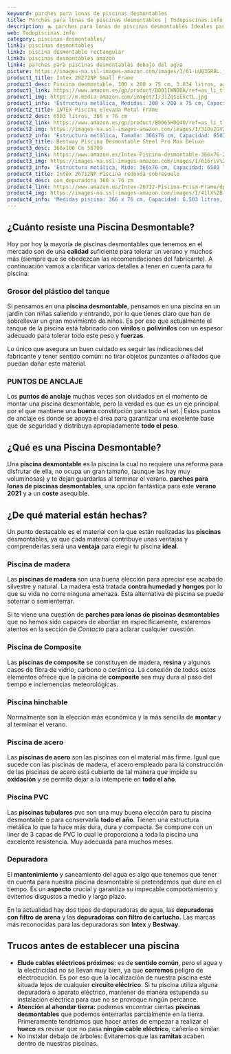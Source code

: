 ```yaml
---
keyword: parches para lonas de piscinas desmontables
title: Parches para lonas de piscinas desmontables | Todopiscinas.info
description: 🏊 parches para lonas de piscinas desmontables Ideales para este verano 2021. Aquí puedes comprar parches para lonas de piscinas desmontables y comparar con otras similares. No dejes escapar parches para lonas de piscinas desmontables a un precio realmente tentador.
web: Todopiscinas.info
category: piscinas-desmontables/
link1: piscinas desmontables
link2: piscina desmontable rectangular
link3: piscinas desmontables amazon
link4: parches para piscinas desmontables debajo del agua
picture: https://images-na.ssl-images-amazon.com/images/I/61-uUQ3GR8L.jpg
product1_title: Intex 28272NP Small Frame
product1_desc: Piscina desmontable, 300 x 200 x 75 cm, 3.834 litros, azul
product1_link: https://www.amazon.es/gp/product/B001IWNDDA/ref=as_li_tl?ie=UTF8&camp=3638&creative=24630&creativeASIN=B001IWNDDA&linkCode=as2&tag=todopiscinas0e-21&linkId=25b9d647487c889cb6ef56ed63f50ca1
product1_img: https://m.media-amazon.com/images/I/31ZqsiEkctL.jpg
product1_info: 'Estructura metálica, Medidas: 300 x 200 x 75 cm, Capacidad: 3.834 litros, Para 6 personas (+ 6 años), Fácil montaje, Forma rectangular'
product2_title: INTEX Piscina elevada Metal Frame
product2_desc: 6503 litros, 366 x 76 cm
product2_link: https://www.amazon.es/gp/product/B0065HDQ4O/ref=as_li_tl?ie=UTF8&camp=3638&creative=24630&creativeASIN=B0065HDQ4O&linkCode=as2&tag=todopiscinas0e-21&linkId=ed2430e3ba564d3527ee103df33ed7b3
product2_img: https://images-na.ssl-images-amazon.com/images/I/31Ou2GV2SAL.jpg
product2_info: 'Estructura metálica, Tamaño: 366x76 cm, Capacidad: 6503 litros, Forma circular, De 4 a 7 personas (+6 años)'
product3_title: Bestway Piscina Desmontable Steel Pro Max Deluxe
product3_desc: 366x100 Cm 56709
product3_link: https://www.amazon.es/Intex-Piscina-desmontable-366x76-28210NP/dp/B0065HDQ4O?__mk_es_ES=%C3%85M%C3%85%C5%BD%C3%95%C3%91&crid=25UQGV9HG2INI&dchild=1&keywords=piscinas+desmontables&qid=1615854176&sprefix=piscinas+dem%2Caps%2C201&sr=8-5&linkCode=ll1&tag=todopiscinas0e-21&linkId=34f200977c6cbaab1f3f4d9ac0e64755&language=es_ES&ref_=as_li_ss_tl
product3_img: https://images-na.ssl-images-amazon.com/images/I/616riV%2BiY3L.jpg
product3_info: 'Estructura metálica, Mide: 366x76 cm, Capacidad: 6503 litros, De 4 a 7 personas mayores de 6 años, Forma circular, Tecnología Super-Tough'
product4_title: Intex 26712NP Piscina redonda sobresuelo
product4_desc: con depuradora 366 x 76 cm
product4_link: https://www.amazon.es/Intex-26712-Piscina-Prism-Frame/dp/B07FB823GL?__mk_es_ES=%C3%85M%C3%85%C5%BD%C3%95%C3%91&dchild=1&keywords=piscinas+desmontables+con+depuradora&qid=1615936418&sr=8-5&linkCode=ll1&tag=todopiscinas0e-21&linkId=d98699de7830cd471766fa1daa36de34&language=es_ES&ref_=as_li_ss_tl
product4_img: https://images-na.ssl-images-amazon.com/images/I/41lX%2B-YpibL.jpg
product4_info: 'Medidas piscina: 366 x 76 cm, Capacidad: 6.503 litros, Incluye depuradora de cartucha A, Lona resistente triple capa'
---
```




## ¿Cuánto resiste una Piscina Desmontable?

Hoy por hoy la mayoría de piscinas desmontables que tenemos en el mercado son de una **calidad** suficiente para tolerar un verano y muchos más (siempre que se obedezcan las recomendaciones del fabricante). A continuación vamos a clarificar varios detalles a tener en cuenta para tu piscina:


### Grosor del plástico del tanque

Si pensamos en una **piscina desmontable**, pensamos en una piscina en un jardín con niñas saliendo y entrando, por lo que tienes claro que han de sobrellevar un gran movimiento de niños. Es por eso que actualmente el tanque de la piscina está fabricado con **vinilos** o **polivinilos** con un espesor adecuado para tolerar todo este peso y **fuerzas**.

Lo único que asegura un	 buen cuidado es seguir las indicaciones del fabricante y tener sentido común: no tirar objetos punzantes o afilados que puedan dañar este material.


### PUNTOS DE ANCLAJE

Los **puntos de anclaje** muchas veces son olvidados en el momento de montar una piscina desmontable, pero la verdad es que es un eje principal por el que mantiene una **buena** constitución para todo el set.| Estos puntos de anclaje es donde se apoya el área para garantizar una excelente base que de seguridad y distribuya apropiadamente **todo el peso**.

<stats-list :link1=link1 :link2=link2 :link3=link3 :link4=link4 :category=category></stats-list>
## ¿Qué es una Piscina Desmontable?

Una **piscina desmontable** es la piscina la cual no requiere una reforma para disfrutar de ella, no ocupa un gran tamaño, (aunque las hay muy voluminosas) y te dejan guardarlas al terminar el verano.  **parches para lonas de piscinas desmontables**, una opción fantástica para este **verano 2021** y a un **coste** asequible.


## ¿De qué material están hechas?

Un punto destacable es el material con la que están realizadas las **piscinas** desmontables, ya que cada material contribuye unas ventajas y comprenderlas  será una **ventaja** para elegir tu piscina **ideal**.


### Piscina de madera

Las **piscinas de madera** son una buena elección para apreciar ese acabado silvestre y natural. La madera está tratada **contra humedad y hongos** por lo que su vida no corre ninguna amenaza. Esta alternativa de piscina se puede soterrar o semienterrar.

Si te viene una cuestión de **parches para lonas de piscinas desmontables** que no hemos sido capaces de abordar en específicamente, estaremos atentos en la sección de _Contacto_ para aclarar cualquier cuestión.


### Piscina de Composite

Las **piscinas de composite** se constituyen de madera, **resina** y algunos casos de fibra de vidrio, carbono o cerámica. La conexión de todos estos elementos ofrece que la piscina de **composite** sea muy dura al paso del tiempo e inclemencias meteorológicas.


### Piscina hinchable

Normalmente son la elección más económica y la más sencilla de **montar** y  al terminar el verano.


### Piscina de acero

Las **piscinas de acero** son las piscinas con el material más firme. Igual que sucede con las piscinas de madera, el acero empleado para la construcción de las piscinas de acero está cubierto de tal manera que impide su **oxidación** y se permita dejar a la intemperie en **todo el año**.


### Piscina  PVC

Las **piscinas tubulares** pvc son una muy buena elección para tu piscina desmontable o para conservarla **todo el año**. Tienen una estructura metálica lo que la hace más dura, dura y compacta. Se compone con un liner de 3 capas de PVC lo cual le proporciona a toda la piscina una excelente resistencia. Muy adecuada para muchos meses.

<external-banner></external-banner>



### Depuradora

El **mantenimiento** y saneamiento del agua es algo que tenemos que tener en cuenta para nuestra piscina desmontable si pretendemos que dure en el tiempo. Es un **aspecto** crucial y garantiza su impecable comportamiento y evitemos disgustos a medio y largo plazo.

En la actualidad hay dos tipos de depuradoras de agua, las **depuradoras con filtro de arena** y  las **depuradoras** **con filtro de cartucho.** Las marcas más reconocidas para las depuradoras son **Intex** y **Bestway**.


## Trucos antes de establecer una piscina



*   **Elude cables eléctricos próximos**: es de **sentido común**, pero el agua y la electricidad no se llevan muy bien, ya que **corremos** peligro de electrocución. Es por eso que la localización de nuestra piscina esté situada lejos de cualquier **circuito eléctrico**. Si tu piscina utiliza alguna depuradora o aparato eléctrico, mantener de manera estupenda su instalación eléctrica para que no se provoque ningún percance.
*   **Atención al ahondar tierra:** podemos encontrar ciertas **piscinas desmontables** que podemos enterrarlas parcialmente en la tierra. Primeramente tendríamos que hacer antes de empezar a realizar el **hueco** es revisar que no pasa **ningún cable eléctrico**, cañería o similar.
*   No instalar debajo de árboles: Evitaremos que las **ramitas** acaben dentro de nuestras piscinas.

<brand-panel :title=product1_title :desc=product1_desc :img=product1_img :link=product1_link></brand-panel>